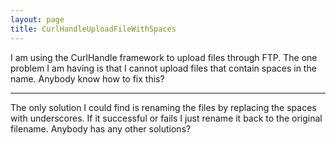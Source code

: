 ```yaml
---
layout: page
title: CurlHandleUploadFileWithSpaces
---
```


I am using the CurlHandle framework to upload files through FTP. The one problem I am having is that I cannot upload files that contain spaces in the name. Anybody know how to fix this?

----

The only solution I could find is renaming the files by replacing the spaces with underscores. If it successful or fails I just rename it back to the original filename. Anybody has any other solutions?

